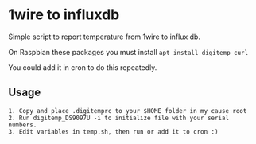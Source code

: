 # 1wire to influxdb
Simple script to report temperature from 1wire to influx db.

On Raspbian these packages you must install
```apt install digitemp curl```

You could add it in cron to do this repeatedly.

## Usage

```
1. Copy and place .digitemprc to your $HOME folder in my cause root
2. Run digitemp_DS9097U -i to initialize file with your serial numbers.
3. Edit variables in temp.sh, then run or add it to cron :)
```
